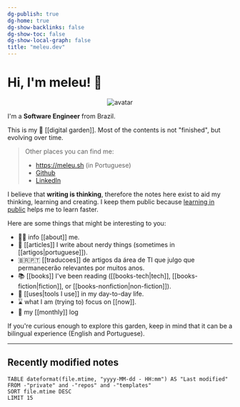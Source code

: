 ```yaml
---
dg-publish: true
dg-home: true
dg-show-backlinks: false
dg-show-toc: false
dg-show-local-graph: false
title: "meleu.dev"
---
```

# Hi, I'm meleu! 👋

<div style="text-align: center">
  <img src="https://github.com/meleu.png?size=120" alt="avatar">
</div>

I'm a **Software Engineer** from Brazil.

This is my 🌱 [[digital garden]]. Most of the contents is not "finished", but evolving over time.

> Other places you can find me:
> 
> - <https://meleu.sh> (in Portuguese)
> - [Github](https://github.com/meleu)
> - [LinkedIn](https://www.linkedin.com/in/meleu/)

I believe that **writing is thinking**, therefore the notes here exist to aid my thinking, learning and creating. I keep them public because [learning in public](https://www.swyx.io/learn-in-public/) helps me to learn faster.

Here are some things that might be interesting to you:

- 🧑‍💻 info [[about]] me.
- 📰 [[articles]] I write about nerdy things (sometimes in [[artigos|portuguese]]).
- 🇧🇷🇵🇹 [[traducoes]] de artigos da área de TI que julgo que permanecerão relevantes por muitos anos.
- 📚 [[books]] I've been reading ([[books-tech|tech]], [[books-fiction|fiction]], or [[books-nonfiction|non-fiction]]).
- 🧰 [[uses|tools I use]] in my day-to-day life.
- ⌛ what I am (trying to) focus on [[now]].
- 📝 my [[monthly]] log

If you're curious enough to explore this garden, keep in mind that it can be a bilingual experience (English and Portuguese).

---

## Recently modified notes

```dataview
TABLE dateformat(file.mtime, "yyyy-MM-dd - HH:mm") AS "Last modified"
FROM -"private" and -"repos" and -"templates"
SORT file.mtime DESC
LIMIT 15
```
